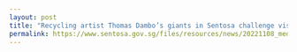 ```yaml
---
layout: post
title: "Recycling artist Thomas Dambo’s giants in Sentosa challenge visitors to rethink “trash”"
permalink: https://www.sentosa.gov.sg/files/resources/news/20221108_media_advisory_recycling_artist_thomas_dambos_giants_in_sentosa.pdf/
---
```


